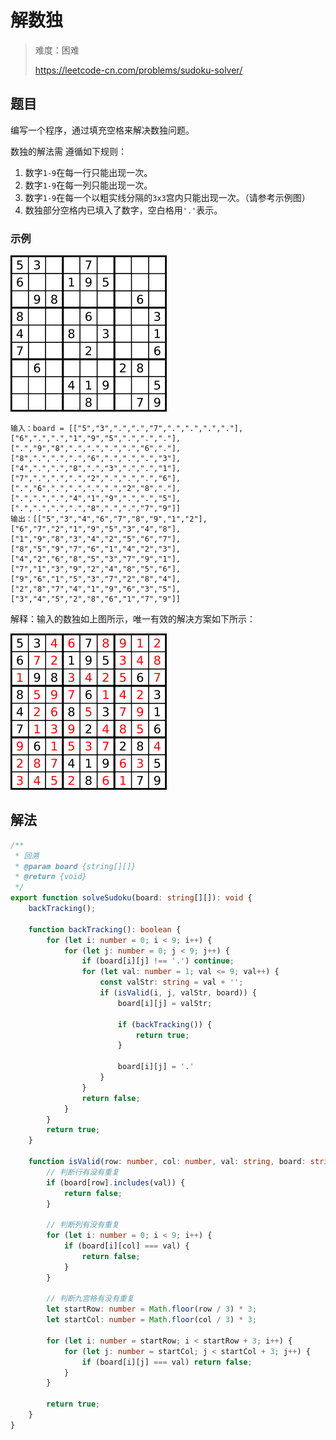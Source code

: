 # 解数独

> 难度：困难
>
> https://leetcode-cn.com/problems/sudoku-solver/

## 题目

编写一个程序，通过填充空格来解决数独问题。

数独的解法需 遵循如下规则：

1. 数字`1-9`在每一行只能出现一次。
2. 数字`1-9`在每一列只能出现一次。
3. 数字`1-9`在每一个以粗实线分隔的`3x3`宫内只能出现一次。（请参考示例图）
4. 数独部分空格内已填入了数字，空白格用`'.'`表示。

### 示例

![sudoku-solver-1](../../assets/images/problemset/sudoku-solver-1.png)

```
输入：board = [["5","3",".",".","7",".",".",".","."],["6",".",".","1","9","5",".",".","."],[".","9","8",".",".",".",".","6","."],["8",".",".",".","6",".",".",".","3"],["4",".",".","8",".","3",".",".","1"],["7",".",".",".","2",".",".",".","6"],[".","6",".",".",".",".","2","8","."],[".",".",".","4","1","9",".",".","5"],[".",".",".",".","8",".",".","7","9"]]
输出：[["5","3","4","6","7","8","9","1","2"],["6","7","2","1","9","5","3","4","8"],["1","9","8","3","4","2","5","6","7"],["8","5","9","7","6","1","4","2","3"],["4","2","6","8","5","3","7","9","1"],["7","1","3","9","2","4","8","5","6"],["9","6","1","5","3","7","2","8","4"],["2","8","7","4","1","9","6","3","5"],["3","4","5","2","8","6","1","7","9"]]
```

解释：输入的数独如上图所示，唯一有效的解决方案如下所示：

![sudoku-solver-2](../../assets/images/problemset/sudoku-solver-2.png)

## 解法

```typescript
/**
 * 回溯
 * @param board {string[][]}
 * @return {void}
 */
export function solveSudoku(board: string[][]): void {
    backTracking();

    function backTracking(): boolean {
        for (let i: number = 0; i < 9; i++) {
            for (let j: number = 0; j < 9; j++) {
                if (board[i][j] !== '.') continue;
                for (let val: number = 1; val <= 9; val++) {
                    const valStr: string = val + '';
                    if (isValid(i, j, valStr, board)) {
                        board[i][j] = valStr;

                        if (backTracking()) {
                            return true;
                        }

                        board[i][j] = '.'
                    }
                }
                return false;
            }
        }
        return true;
    }

    function isValid(row: number, col: number, val: string, board: string[][]): boolean {
        // 判断行有没有重复
        if (board[row].includes(val)) {
            return false;
        }

        // 判断列有没有重复
        for (let i: number = 0; i < 9; i++) {
            if (board[i][col] === val) {
                return false;
            }
        }

        // 判断九宫格有没有重复
        let startRow: number = Math.floor(row / 3) * 3;
        let startCol: number = Math.floor(col / 3) * 3;

        for (let i: number = startRow; i < startRow + 3; i++) {
            for (let j: number = startCol; j < startCol + 3; j++) {
                if (board[i][j] === val) return false;
            }
        }

        return true;
    }
}
```